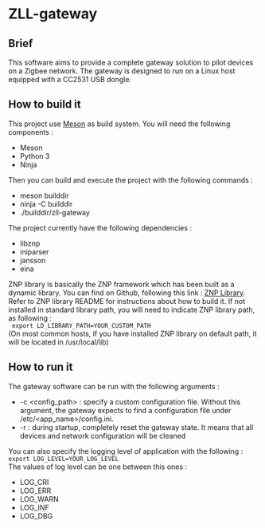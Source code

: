 # ZLL-gateway

## Brief
This software aims to provide a complete gateway solution to pilot devices on a
Zigbee network. The gateway is designed to run on a Linux host equipped with a
CC2531 USB dongle.

## How to build it

This project use [Meson](http://mesonbuild.com/) as build system. You will need the following components :
* Meson
* Python 3
* Ninja

Then you can build and execute the project with the following commands :
* meson builddir
* ninja -C builddir
* ./builddir/zll-gateway

The project currently have the following dependencies :
* libznp
* iniparser
* jansson
* eina

ZNP library is basically the ZNP framework which has been built as a dynamic library. You can find on Github, following this link : [ZNP Library](https://github.com/Tropicao/znp-host-framework). Refer to ZNP library README for instructions about how to build it.
If not installed in standard library path, you will need to indicate ZNP library path, as following :  
``` export LD_LIBRARY_PATH=YOUR_CUSTOM_PATH```  
(On most common hosts, if you have installed ZNP library on default path, it will be located in /usr/local/lib)

## How to run it
The gateway software can be run with the following arguments :
* -c <config_path> : specify a custom configuration file. Without this argument, the gateway expects to find a configuration file under /etc/<app_name>/config.ini.
* -r : during startup, completely reset the gateway state. It means that all devices and network configuration will be cleaned

You can also specify the logging level of application with the following :  
``` export LOG_LEVEL=YOUR_LOG_LEVEL ```  
The values of log level can be one between this ones :
* LOG_CRI
* LOG_ERR
* LOG_WARN
* LOG_INF
* LOG_DBG
